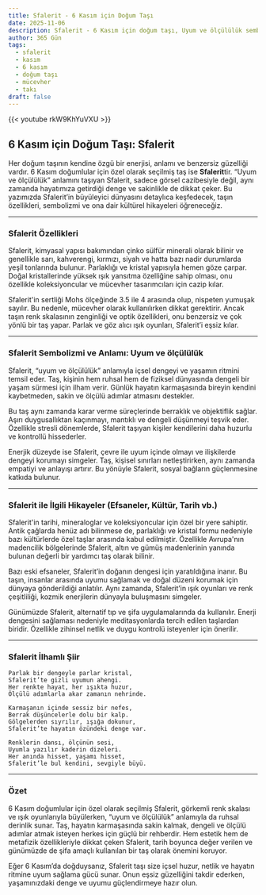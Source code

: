 ```yaml
---
title: Sfalerit - 6 Kasım için Doğum Taşı
date: 2025-11-06
description: Sfalerit - 6 Kasım için doğum taşı, Uyum ve ölçülülük sembolü. Bu özel taşın derin anlamını öğrenin.
author: 365 Gün
tags:
  - sfalerit
  - kasım
  - 6 kasım
  - doğum taşı
  - mücevher
  - takı
draft: false
---
```


{{< youtube rkW9KhYuVXU >}}

## 6 Kasım için Doğum Taşı: Sfalerit

Her doğum taşının kendine özgü bir enerjisi, anlamı ve benzersiz güzelliği vardır. 6 Kasım doğumlular için özel olarak seçilmiş taş ise **Sfalerit**tir. “Uyum ve ölçülülük” anlamını taşıyan Sfalerit, sadece görsel cazibesiyle değil, aynı zamanda hayatımıza getirdiği denge ve sakinlikle de dikkat çeker. Bu yazımızda Sfalerit’in büyüleyici dünyasını detaylıca keşfedecek, taşın özellikleri, sembolizmi ve ona dair kültürel hikayeleri öğreneceğiz.

---

### Sfalerit Özellikleri

Sfalerit, kimyasal yapısı bakımından çinko sülfür minerali olarak bilinir ve genellikle sarı, kahverengi, kırmızı, siyah ve hatta bazı nadir durumlarda yeşil tonlarında bulunur. Parlaklığı ve kristal yapısıyla hemen göze çarpar. Doğal kristallerinde yüksek ışık yansıtma özelliğine sahip olması, onu özellikle koleksiyoncular ve mücevher tasarımcıları için cazip kılar.

Sfalerit'in sertliği Mohs ölçeğinde 3.5 ile 4 arasında olup, nispeten yumuşak sayılır. Bu nedenle, mücevher olarak kullanılırken dikkat gerektirir. Ancak taşın renk skalasının zenginliği ve optik özellikleri, onu benzersiz ve çok yönlü bir taş yapar. Parlak ve göz alıcı ışık oyunları, Sfalerit’i eşsiz kılar.

---

### Sfalerit Sembolizmi ve Anlamı: Uyum ve ölçülülük

Sfalerit, “uyum ve ölçülülük” anlamıyla içsel dengeyi ve yaşamın ritmini temsil eder. Taş, kişinin hem ruhsal hem de fiziksel dünyasında dengeli bir yaşam sürmesi için ilham verir. Günlük hayatın karmaşasında bireyin kendini kaybetmeden, sakin ve ölçülü adımlar atmasını destekler.

Bu taş aynı zamanda karar verme süreçlerinde berraklık ve objektiflik sağlar. Aşırı duygusallıktan kaçınmayı, mantıklı ve dengeli düşünmeyi teşvik eder. Özellikle stresli dönemlerde, Sfalerit taşıyan kişiler kendilerini daha huzurlu ve kontrollü hissederler.

Enerjik düzeyde ise Sfalerit, çevre ile uyum içinde olmayı ve ilişkilerde dengeyi korumayı simgeler. Taş, kişisel sınırları netleştirirken, aynı zamanda empatiyi ve anlayışı artırır. Bu yönüyle Sfalerit, sosyal bağların güçlenmesine katkıda bulunur.

---

### Sfalerit ile İlgili Hikayeler (Efsaneler, Kültür, Tarih vb.)

Sfalerit'in tarihi, mineraloglar ve koleksiyoncular için özel bir yere sahiptir. Antik çağlarda henüz adı bilinmese de, parlaklığı ve kristal formu nedeniyle bazı kültürlerde özel taşlar arasında kabul edilmiştir. Özellikle Avrupa'nın madencilik bölgelerinde Sfalerit, altın ve gümüş madenlerinin yanında bulunan değerli bir yardımcı taş olarak bilinir.

Bazı eski efsaneler, Sfalerit’in doğanın dengesi için yaratıldığına inanır. Bu taşın, insanlar arasında uyumu sağlamak ve doğal düzeni korumak için dünyaya gönderildiği anlatılır. Aynı zamanda, Sfalerit’in ışık oyunları ve renk çeşitliliği, kozmik enerjilerin dünyayla buluşmasını simgeler.

Günümüzde Sfalerit, alternatif tıp ve şifa uygulamalarında da kullanılır. Enerji dengesini sağlaması nedeniyle meditasyonlarda tercih edilen taşlardan biridir. Özellikle zihinsel netlik ve duygu kontrolü isteyenler için önerilir.

---

### Sfalerit İlhamlı Şiir

```
Parlak bir dengeyle parlar kristal,  
Sfalerit’te gizli uyumun ahengi.  
Her renkte hayat, her ışıkta huzur,  
Ölçülü adımlarla akar zamanın nehrinde.

Karmaşanın içinde sessiz bir nefes,  
Berrak düşüncelerle dolu bir kalp.  
Gölgelerden sıyrılır, ışığa dokunur,  
Sfalerit’te hayatın özündeki denge var.

Renklerin dansı, ölçünün sesi,  
Uyumla yazılır kaderin dizeleri.  
Her anında hisset, yaşamı hisset,  
Sfalerit’le bul kendini, sevgiyle büyü.
```

---

### Özet

6 Kasım doğumlular için özel olarak seçilmiş Sfalerit, görkemli renk skalası ve ışık oyunlarıyla büyülerken, “uyum ve ölçülülük” anlamıyla da ruhsal derinlik sunar. Taş, hayatın karmaşasında sakin kalmak, dengeli ve ölçülü adımlar atmak isteyen herkes için güçlü bir rehberdir. Hem estetik hem de metafizik özellikleriyle dikkat çeken Sfalerit, tarih boyunca değer verilen ve günümüzde de şifa amaçlı kullanılan bir taş olarak önemini koruyor.

Eğer 6 Kasım’da doğduysanız, Sfalerit taşı size içsel huzur, netlik ve hayatın ritmine uyum sağlama gücü sunar. Onun eşsiz güzelliğini takdir ederken, yaşamınızdaki denge ve uyumu güçlendirmeye hazır olun.